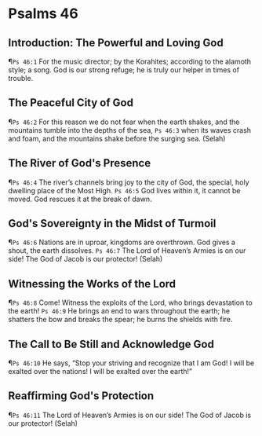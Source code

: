 # Psalms 46

## Introduction: The Powerful and Loving God
¶`Ps 46:1` For the music director; by the Korahites; according to the alamoth style; a song. God is our strong refuge; he is truly our helper in times of trouble.

## The Peaceful City of God
¶`Ps 46:2` For this reason we do not fear when the earth shakes, and the mountains tumble into the depths of the sea,
`Ps 46:3` when its waves crash and foam, and the mountains shake before the surging sea. (Selah)

## The River of God's Presence
¶`Ps 46:4` The river’s channels bring joy to the city of God, the special, holy dwelling place of the Most High.
`Ps 46:5` God lives within it, it cannot be moved. God rescues it at the break of dawn.

## God's Sovereignty in the Midst of Turmoil
¶`Ps 46:6` Nations are in uproar, kingdoms are overthrown. God gives a shout, the earth dissolves.
`Ps 46:7` The Lord of Heaven’s Armies is on our side! The God of Jacob is our protector! (Selah)

## Witnessing the Works of the Lord
¶`Ps 46:8` Come! Witness the exploits of the Lord, who brings devastation to the earth!
`Ps 46:9` He brings an end to wars throughout the earth; he shatters the bow and breaks the spear; he burns the shields with fire.

## The Call to Be Still and Acknowledge God
¶`Ps 46:10` He says, “Stop your striving and recognize that I am God! I will be exalted over the nations! I will be exalted over the earth!”

## Reaffirming God's Protection
¶`Ps 46:11` The Lord of Heaven’s Armies is on our side! The God of Jacob is our protector! (Selah)
